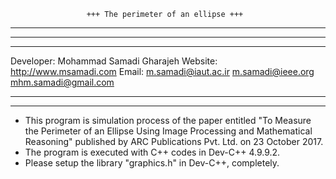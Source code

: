 		             +++ The perimeter of an ellipse +++
*********************************************************************************************
*********************************************************************************************
*********************************************************************************************

Developer: Mohammad Samadi Gharajeh
Website:   http://www.msamadi.com
Email:     m.samadi@iaut.ac.ir
           m.samadi@ieee.org
           mhm.samadi@gmail.com

*********************************************************************************************
*********************************************************************************************

- This program is simulation process of the paper entitled "To Measure the Perimeter of an Ellipse Using Image Processing and Mathematical Reasoning" published by ARC Publications Pvt. Ltd. on 23 October 2017.
- The program is executed with C++ codes in Dev-C++ 4.9.9.2.
- Please setup the library "graphics.h" in Dev-C++, completely.
